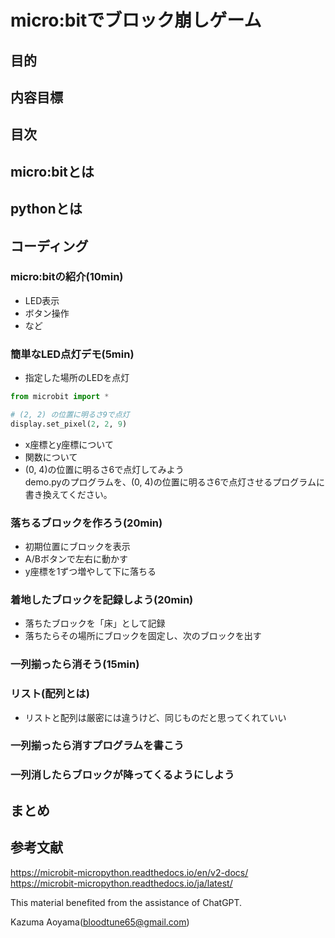 # micro:bitでブロック崩しゲーム
## 目的
## 内容目標
## 目次
## micro:bitとは
## pythonとは
## コーディング
### micro:bitの紹介(10min)
- LED表示
- ボタン操作
- など
### 簡単なLED点灯デモ(5min)
- 指定した場所のLEDを点灯<br>
```python
from microbit import *

# (2, 2) の位置に明るさ9で点灯
display.set_pixel(2, 2, 9)
```
- x座標とy座標について
- 関数について
- (0, 4)の位置に明るさ6で点灯してみよう<br>
demo.pyのプログラムを、(0, 4)の位置に明るさ6で点灯させるプログラムに書き換えてください。
### 落ちるブロックを作ろう(20min)
- 初期位置にブロックを表示
- A/Bボタンで左右に動かす
- y座標を1ずつ増やして下に落ちる
### 着地したブロックを記録しよう(20min)
- 落ちたブロックを「床」として記録
- 落ちたらその場所にブロックを固定し、次のブロックを出す
### 一列揃ったら消そう(15min)
### リスト(配列とは)
- リストと配列は厳密には違うけど、同じものだと思ってくれていい
### 一列揃ったら消すプログラムを書こう
### 一列消したらブロックが降ってくるようにしよう

## まとめ
## 参考文献
https://microbit-micropython.readthedocs.io/en/v2-docs/<br>
https://microbit-micropython.readthedocs.io/ja/latest/<br>


This material benefited from the assistance of ChatGPT.

Kazuma Aoyama(bloodtune65@gmail.com)